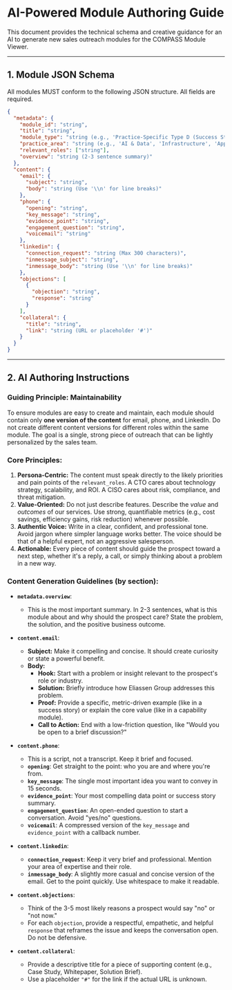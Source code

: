# AI-Powered Module Authoring Guide

This document provides the technical schema and creative guidance for an AI to generate new sales outreach modules for the COMPASS Module Viewer.

---

## 1. Module JSON Schema

All modules MUST conform to the following JSON structure. All fields are required.

```json
{
  "metadata": {
    "module_id": "string",
    "title": "string",
    "module_type": "string (e.g., 'Practice-Specific Type D (Success Story)', 'Core Capability', 'Solution-focused')",
    "practice_area": "string (e.g., 'AI & Data', 'Infrastructure', 'App Dev', 'Cybersecurity')",
    "relevant_roles": ["string"],
    "overview": "string (2-3 sentence summary)"
  },
  "content": {
    "email": {
      "subject": "string",
      "body": "string (Use '\\n' for line breaks)"
    },
    "phone": {
      "opening": "string",
      "key_message": "string",
      "evidence_point": "string",
      "engagement_question": "string",
      "voicemail": "string"
    },
    "linkedin": {
      "connection_request": "string (Max 300 characters)",
      "inmessage_subject": "string",
      "inmessage_body": "string (Use '\\n' for line breaks)"
    },
    "objections": [
      {
        "objection": "string",
        "response": "string"
      }
    ],
    "collateral": {
      "title": "string",
      "link": "string (URL or placeholder '#')"
    }
  }
}
```

---

## 2. AI Authoring Instructions

### **Guiding Principle: Maintainability**
To ensure modules are easy to create and maintain, each module should contain only **one version of the content** for email, phone, and LinkedIn. Do not create different content versions for different roles within the same module. The goal is a single, strong piece of outreach that can be lightly personalized by the sales team.

### **Core Principles:**
1.  **Persona-Centric:** The content must speak directly to the likely priorities and pain points of the `relevant_roles`. A CTO cares about technology strategy, scalability, and ROI. A CISO cares about risk, compliance, and threat mitigation.
2.  **Value-Oriented:** Do not just describe features. Describe the *value* and *outcomes* of our services. Use strong, quantifiable metrics (e.g., cost savings, efficiency gains, risk reduction) whenever possible.
3.  **Authentic Voice:** Write in a clear, confident, and professional tone. Avoid jargon where simpler language works better. The voice should be that of a helpful expert, not an aggressive salesperson.
4.  **Actionable:** Every piece of content should guide the prospect toward a next step, whether it's a reply, a call, or simply thinking about a problem in a new way.

### **Content Generation Guidelines (by section):**

*   **`metadata.overview`**:
    *   This is the most important summary. In 2-3 sentences, what is this module about and why should the prospect care? State the problem, the solution, and the positive business outcome.

*   **`content.email`**:
    *   **Subject:** Make it compelling and concise. It should create curiosity or state a powerful benefit.
    *   **Body:**
        *   **Hook:** Start with a problem or insight relevant to the prospect's role or industry.
        *   **Solution:** Briefly introduce how Eliassen Group addresses this problem.
        *   **Proof:** Provide a specific, metric-driven example (like in a success story) or explain the core value (like in a capability module).
        *   **Call to Action:** End with a low-friction question, like "Would you be open to a brief discussion?"

*   **`content.phone`**:
    *   This is a script, not a transcript. Keep it brief and focused.
    *   **`opening`**: Get straight to the point: who you are and where you're from.
    *   **`key_message`**: The single most important idea you want to convey in 15 seconds.
    *   **`evidence_point`**: Your most compelling data point or success story summary.
    *   **`engagement_question`**: An open-ended question to start a conversation. Avoid "yes/no" questions.
    *   **`voicemail`**: A compressed version of the `key_message` and `evidence_point` with a callback number.

*   **`content.linkedin`**:
    *   **`connection_request`**: Keep it very brief and professional. Mention your area of expertise and their role.
    *   **`inmessage_body`**: A slightly more casual and concise version of the email. Get to the point quickly. Use whitespace to make it readable.

*   **`content.objections`**:
    *   Think of the 3-5 most likely reasons a prospect would say "no" or "not now."
    *   For each `objection`, provide a respectful, empathetic, and helpful `response` that reframes the issue and keeps the conversation open. Do not be defensive.

*   **`content.collateral`**:
    *   Provide a descriptive title for a piece of supporting content (e.g., Case Study, Whitepaper, Solution Brief).
    *   Use a placeholder `"#"` for the link if the actual URL is unknown. 